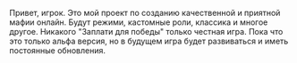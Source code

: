 Привет, игрок. Это мой проект по созданию качественной и приятной мафии онлайн. Будут режими, кастомные роли, классика и многое другое. Никакого "Заплати для победы" только честная игра. Пока что это только альфа версия, но в будущем игра будет развиваться и иметь постоянные обновления.
